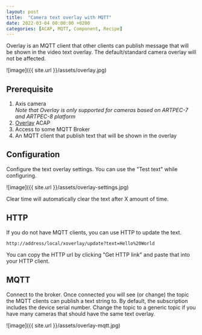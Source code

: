 ```yaml
---
layout: post
title:  "Camera text overlay with MQTT"
date: 2022-03-04 00:00:00 +0200
categories: [ACAP, MQTT, Component, Recipe]
---
```

Overlay is an MQTT client that other clients can publish message that will be shown in the video text overlay.  The default/standard camera overlay will not be affected.

![image]({{ site.url }}/assets/overlay.jpg)

## Prerequisite
1. Axis camera  
*Note that Overlay is only supported for cameras based on ARTPEC-7 and ARTPEC-8 platform*
2. [Overlay](https://api.aintegration.team/acap/overlay?source=pages) ACAP
3. Access to some MQTT Broker
4. An MQTT client that publish text that will be shown in the overlay

## Configuration
Configure the text overlay settings.  You can use the "Test text" while configuring.  

![image]({{ site.url }}/assets/overlay-settings.jpg)

Clear time will automatically clear the text after X amount of time.

## HTTP
If you do not have MQTT clients, you can use HTTP to update the text.  
```
http://address/local/xoverlay/update?text=Hello%20World
```
You can copy the HTTP url by clicking "Get HTTP link" and paste that into your HTTP client.

## MQTT
Connect to the broker.  Once connected you will see (or change) the topic the MQTT clients can publish a text string to.  By default, the subscription includes the device serial number.  Change the topic to a generic topic if you have many cameras that should have the same text overlay.

![image]({{ site.url }}/assets/overlay-mqtt.jpg)
